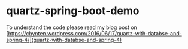 # quartz-spring-boot-demo

To understand the code please read my blog post on  [https://chynten.wordpress.com/2016/06/17/quartz-with-databse-and-spring-4/](quartz-with-databse-and-spring-4)
